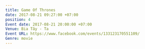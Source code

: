 ```yaml
---
title: Game Of Thrones
date: 2017-08-21 09:27:00 +07:00
position: 4
Event date: 2017-08-21 20:00:00 +07:00
Venue: Bia Tây - Ta
Event URL: https://www.facebook.com/events/133123170551109/
Genre: movie
---
```


